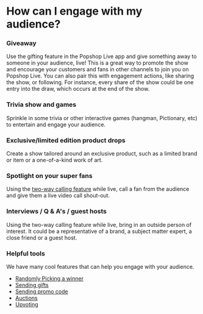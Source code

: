 # How can I engage with my audience?

### Giveaway

Use the gifting feature in the Popshop Live app and give something away to someone in your audience, live! This is a great way to promote the show and encourage your customers and fans in other channels to join you on Popshop Live. You can also pair this with engagement actions, like sharing the show, or following. For instance, every share of the show could be one entry into the draw, which occurs at the end of the show.

### Trivia show and games

Sprinkle in some trivia or other interactive games (hangman, Pictionary, etc) to entertain and engage your audience.

### Exclusive/limited edition product drops

Create a show tailored around an exclusive product, such as a limited brand or item or a one-of-a-kind work of art.

### Spotlight on your super fans

Using the [two-way calling feature](https://help.popshop.live/hc/en-us/articles/4409220757657) while live, call a fan from the audience and give them a live video call shout-out.

### Interviews / Q & A's / guest hosts

Using the two-way calling feature while live, bring in an outside person of interest. It could be a representative of a brand, a subject matter expert, a close friend or a guest host.

### Helpful tools

We have many cool features that can help you engage with your audience.

* [Randomly Picking a winner](https://help.popshop.live/hc/en-us/articles/4411351095065)
* [Sending gifts](https://help.popshop.live/hc/en-us/articles/4409220782361)
* [Sending promo code](https://help.popshop.live/hc/en-us/articles/4528360465039)
* [Auctions](https://help.popshop.live/hc/en-us/articles/4405448164249)
* [Upvoting](https://help.popshop.live/hc/en-us/articles/4625075781775)
